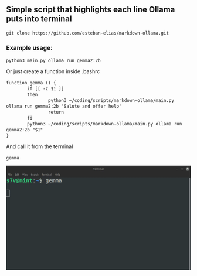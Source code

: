 ## Simple script that highlights each line Ollama puts into terminal

```
git clone https://github.com/esteban-elias/markdown-ollama.git
```
### Example usage:
```
python3 main.py ollama run gemma2:2b
```

Or just create a function inside .bashrc
```
function gemma () {
        if [[ -z $1 ]]
        then
                python3 ~/coding/scripts/markdown-ollama/main.py ollama run gemma2:2b 'Salute and offer help'
                return
        fi
        python3 ~/coding/scripts/markdown-ollama/main.py ollama run gemma2:2b "$1"
}
```
And call it from the terminal
```
gemma
```

![Alt Text](demo.gif)
